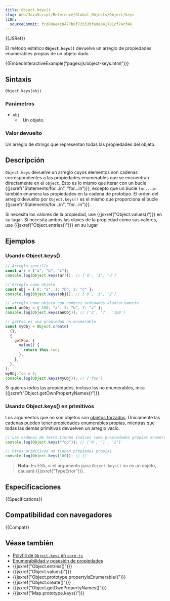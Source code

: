 ```yaml
---
title: Object.keys()
slug: Web/JavaScript/Reference/Global_Objects/Object/keys
l10n:
  sourceCommit: fcd80ee4c8477b6f73553bfada841781cf74cf46
---
```


{{JSRef}}

El método estático **`Object.keys()`** devuelve un arreglo de propiedades enumerables propias de un objeto dado.

{{EmbedInteractiveExample("pages/js/object-keys.html")}}

## Sintaxis

```js-nolint
Object.keys(obj)
```

### Parámetros

- `obj`
  - : Un objeto.

### Valor devuelto

Un arreglo de strings que representan todas las propiedades del objeto.

## Descripción

`Object.keys` devuelve un arreglo cuyos elementos son cadenas correspondientes a las propiedades enumerables que se encuentran directamente en el `object`. Esto es lo mismo que iterar con un bucle {{jsxref("Statements/for...in", "for...in")}}, excepto que un bucle `for...in` también enumera las propiedades en la cadena de prototipo. El orden del arreglo devuelto por `Object.keys()` es el mismo que proporciona el bucle {{jsxref("Statements/for...in", "for...in")}}.

Si necesita los valores de la propiedad, use {{jsxref("Object.values()")}} en su lugar. Si necesita ambos las claves de la propiedad como sus valores, use {{jsxref("Object.entries()")}} en su lugar

## Ejemplos

### Usando Object.keys()

```js
// Arreglo sencillo
const arr = ["a", "b", "c"];
console.log(Object.keys(arr)); // ['0', '1', '2']

// Arreglo como objeto
const obj = { 0: "a", 1: "b", 2: "c" };
console.log(Object.keys(obj)); // ['0', '1', '2']

// arreglo como objeto con nombres ordenados aleatoriamente
const anObj = { 100: "a", 2: "b", 7: "c" };
console.log(Object.keys(anObj)); // ['2', '7', '100']

// getFoo es una propiedad no enumerable
const myObj = Object.create(
  {},
  {
    getFoo: {
      value() {
        return this.foo;
      },
    },
  },
);
myObj.foo = 1;
console.log(Object.keys(myObj)); // ['foo']
```

Si quieres _todas_ las propiedades, incluso las no enumerables, mira {{jsxref("Object.getOwnPropertyNames()")}}.

### Usando Object.keys() en primitivos

Los argumentos que no son objetos son [objetos forzados](/es/docs/Web/JavaScript/Reference/Global_Objects/Object#object_coercion). Únicamente las cadenas pueden tener propiedades enumerables propias, mientras que todas las demás primitivas devuelven un arreglo vacío.

```js
// Las cadenas de texto tienen índices como propiedades propias enumerables
console.log(Object.keys("foo")); // ['0', '1', '2']

// Otros primitivos no tienen propiedas propias
console.log(Object.keys(100)); // []
```

> **Nota:** En ES5, si el argumento para `Object.keys()` no es un objeto, causará {{jsxref("TypeError")}}.

## Especificaciones

{{Specifications}}

## Compatibilidad con navegadores

{{Compat}}

## Véase también

- [Polyfill de `Object.keys` en `core-js`](https://github.com/zloirock/core-js#ecmascript-object)
- [Enumerabilidad y posesión de propiedades](/es/docs/Web/JavaScript/Enumerability_and_ownership_of_properties)
- {{jsxref("Object.entries()")}}
- {{jsxref("Object.values()")}}
- {{jsxref("Object.prototype.propertyIsEnumerable()")}}
- {{jsxref("Object.create()")}}
- {{jsxref("Object.getOwnPropertyNames()")}}
- {{jsxref("Map.prototype.keys()")}}
